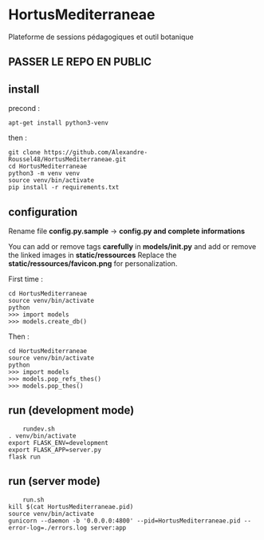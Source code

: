 # HortusMediterraneae

Plateforme de sessions pédagogiques et outil botanique

## PASSER LE REPO EN PUBLIC

## install

precond :

```
apt-get install python3-venv
```

then :

```
git clone https://github.com/Alexandre-Roussel48/HortusMediterraneae.git
cd HortusMediterraneae
python3 -m venv venv
source venv/bin/activate
pip install -r requirements.txt
```

## configuration

Rename file **config.py.sample** -> **config.py and complete informations** 

You can add or remove tags **carefully** in **models/__init__.py** and add or remove the linked images in **static/ressources**
Replace the **static/ressources/favicon.png** for personalization.

First time :

```
cd HortusMediterraneae
source venv/bin/activate
python
>>> import models
>>> models.create_db()
```

Then :

```
cd HortusMediterraneae
source venv/bin/activate
python
>>> import models
>>> models.pop_refs_thes()
>>> models.pop_thes()
```

## run (development mode)

```
	rundev.sh
. venv/bin/activate
export FLASK_ENV=development
export FLASK_APP=server.py
flask run
```

## run (server mode)

```
	run.sh
kill $(cat HortusMediterraneae.pid)
source venv/bin/activate
gunicorn --daemon -b '0.0.0.0:4800' --pid=HortusMediterraneae.pid --error-log=./errors.log server:app
```